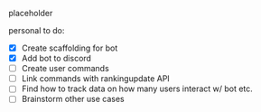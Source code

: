 placeholder

personal to do:
- [x] Create scaffolding for bot
- [x] Add bot to discord
- [ ] Create user commands
- [ ] Link commands with rankingupdate API
- [ ] Find how to track data on how many users interact w/ bot etc.
- [ ] Brainstorm other use cases
